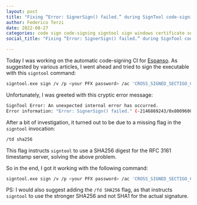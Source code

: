 ```yaml
---
layout: post
title: "Fixing “Error: SignerSign() failed.” during SignTool code-signing"
author: Federico Terzi
date: 2022-08-27
categories: code sign code-signing signtool sign windows certificate sectigo
social_title: "Fixing “Error: SignerSign() failed.” during SignTool code-signing"

---
```


Today I was working on the automatic code-signing CI for [Espanso](https://espanso.org). As suggested by various articles, I went ahead and tried to sign the executable with this `signtool` command:

<!--more-->

```bash
signtool.exe sign /v /p <your PFX password> /ac 'CROSS_SIGNED_SECTIGO_CA_HERE' /f YOUR_PFX_HERE /tr http://timestamp.sectigo.com/rfc3161 'FULL_PATH_TO_FILE_TO_SIGN'
```


Unfortunately, I was greeted with this cryptic error message:


```bash
SignTool Error: An unexpected internal error has occurred.
Error information: "Error: SignerSign() failed." (-2146869243/0x80096005)
```


After a bit of investigation, it turned out to be due to a missing flag in the `signtool` invocation:


```bash
/td sha256
```


This flag instructs `signtool` to use a SHA256 digest for the RFC 3161 timestamp server, solving the above problem.


So in the end, I got it working with the following command:


```bash
signtool.exe sign /v /p <your PFX password> /ac 'CROSS_SIGNED_SECTIGO_CA_HERE' /f YOUR_PFX_HERE /td sha256 /tr http://timestamp.sectigo.com/rfc3161 'FULL_PATH_TO_FILE_TO_SIGN'
```


PS: I would also suggest adding the `/fd SHA256` flag, as that instructs `signtool` to use the stronger SHA256 and not SHA1 for the actual signature.


